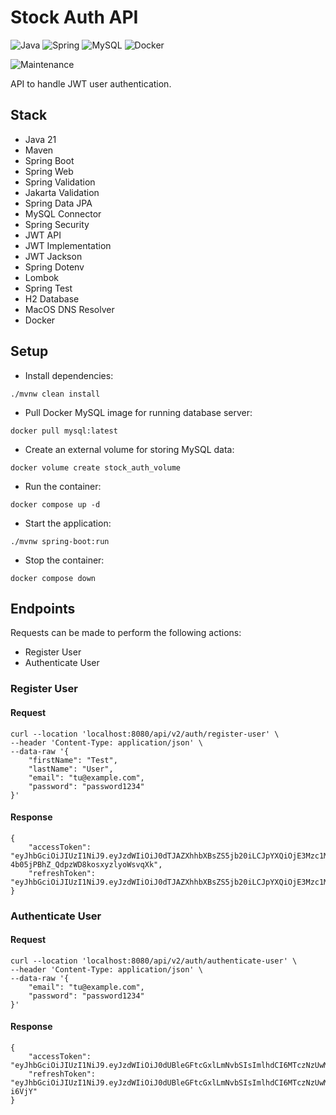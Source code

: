 # Stock Auth API

![Java](https://img.shields.io/badge/java-%23ED8B00.svg?style=for-the-badge&logo=openjdk&logoColor=white) ![Spring](https://img.shields.io/badge/spring-%236DB33F.svg?style=for-the-badge&logo=spring&logoColor=white) ![MySQL](https://img.shields.io/badge/mysql-4479A1.svg?style=for-the-badge&logo=mysql&logoColor=white) ![Docker](https://img.shields.io/badge/docker-%230db7ed.svg?style=for-the-badge&logo=docker&logoColor=white)

![Maintenance](https://img.shields.io/badge/Maintained%3F-yes-green.svg)

API to handle JWT user authentication.

## Stack

- Java 21
- Maven
- Spring Boot
- Spring Web
- Spring Validation
- Jakarta Validation
- Spring Data JPA
- MySQL Connector
- Spring Security
- JWT API
- JWT Implementation
- JWT Jackson
- Spring Dotenv
- Lombok
- Spring Test
- H2 Database
- MacOS DNS Resolver
- Docker

## Setup

- Install dependencies:

```
./mvnw clean install
```

- Pull Docker MySQL image for running database server:

```
docker pull mysql:latest
```

- Create an external volume for storing MySQL data:

```
docker volume create stock_auth_volume
```

- Run the container:

```
docker compose up -d
```

- Start the application:

```
./mvnw spring-boot:run
```

- Stop the container:

```
docker compose down
```

## Endpoints

Requests can be made to perform the following actions:

- Register User
- Authenticate User

### Register User

#### Request

```
curl --location 'localhost:8080/api/v2/auth/register-user' \
--header 'Content-Type: application/json' \
--data-raw '{
    "firstName": "Test",
    "lastName": "User",
    "email": "tu@example.com",
    "password": "password1234"
}'
```

#### Response

```
{
    "accessToken": "eyJhbGciOiJIUzI1NiJ9.eyJzdWIiOiJ0dTJAZXhhbXBsZS5jb20iLCJpYXQiOjE3Mzc1MDEyNTAsImV4cCI6MTczODEwNjA1MH0.7Yj96BvdTv-4b05jPBhZ_QdpzWD8kosxyzlyoWsvqXk",
    "refreshToken": "eyJhbGciOiJIUzI1NiJ9.eyJzdWIiOiJ0dTJAZXhhbXBsZS5jb20iLCJpYXQiOjE3Mzc1MDEyNTAsImV4cCI6MTc0MDA5MzI1MH0.FAaKVZuRkJ4lUVdo8cnAd6kFfbn0JzQtT5roa4n8THs"
}
```

### Authenticate User

#### Request

```
curl --location 'localhost:8080/api/v2/auth/authenticate-user' \
--header 'Content-Type: application/json' \
--data-raw '{
    "email": "tu@example.com",
    "password": "password1234"
}'
```

#### Response

```
{
    "accessToken": "eyJhbGciOiJIUzI1NiJ9.eyJzdWIiOiJ0dUBleGFtcGxlLmNvbSIsImlhdCI6MTczNzUwMTAzOSwiZXhwIjoxNzM4MTA1ODM5fQ.Spi1W0gRCULRwLoU3Jz8sW4_zL0XnGi0xME3PTbEFK4",
    "refreshToken": "eyJhbGciOiJIUzI1NiJ9.eyJzdWIiOiJ0dUBleGFtcGxlLmNvbSIsImlhdCI6MTczNzUwMTAzOSwiZXhwIjoxNzQwMDkzMDM5fQ._WEcXnNyyCngS6gmJ4F3ho_Vn6Vo2DyzrmNFu-i6VjY"
}
```
